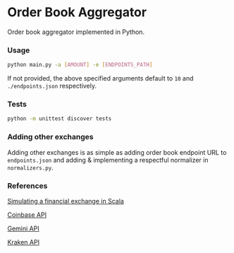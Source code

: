 # Order Book Aggregator
Order book aggregator implemented in Python.

### Usage
```bash
python main.py -a [AMOUNT] -e [ENDPOINTS_PATH]
```
If not provided, the above specified arguments default to `10` and `./endpoints.json` respectively.

### Tests
```bash
python -m unittest discover tests
```

### Adding other exchanges
Adding other exchanges is as simple as adding order book endpoint URL to `endpoints.json` and adding & implementing a respectful normalizer in `normalizers.py`.

### References
[Simulating a financial exchange in Scala](https://falconair.github.io/2015/01/05/financial-exchange.html)

[Coinbase API](https://docs.pro.coinbase.com/#get-product-order-book)

[Gemini API](https://docs.gemini.com/rest-api/#current-order-book)

[Kraken API](https://www.kraken.com/en-us/features/api#get-order-book)
